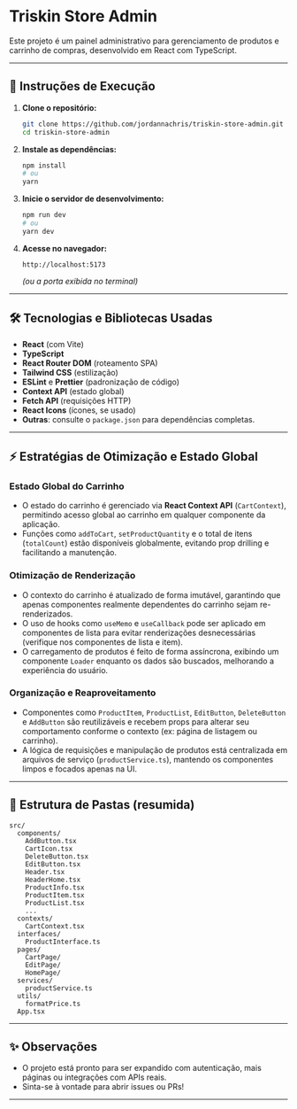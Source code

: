 # Triskin Store Admin
Este projeto é um painel administrativo para gerenciamento de produtos e carrinho de compras, desenvolvido em React com TypeScript.

---

## 🚀 Instruções de Execução

1. **Clone o repositório:**
   ```bash
   git clone https://github.com/jordannachris/triskin-store-admin.git
   cd triskin-store-admin
   ```

2. **Instale as dependências:**
   ```bash
   npm install
   # ou
   yarn
   ```

3. **Inicie o servidor de desenvolvimento:**
   ```bash
   npm run dev
   # ou
   yarn dev
   ```

4. **Acesse no navegador:**
   ```
   http://localhost:5173
   ```
   *(ou a porta exibida no terminal)*

---

## 🛠️ Tecnologias e Bibliotecas Usadas

- **React** (com Vite)
- **TypeScript**
- **React Router DOM** (roteamento SPA)
- **Tailwind CSS** (estilização)
- **ESLint** e **Prettier** (padronização de código)
- **Context API** (estado global)
- **Fetch API** (requisições HTTP)
- **React Icons** (ícones, se usado)
- **Outras**: consulte o `package.json` para dependências completas.

---

## ⚡ Estratégias de Otimização e Estado Global

### Estado Global do Carrinho

- O estado do carrinho é gerenciado via **React Context API** (`CartContext`), permitindo acesso global ao carrinho em qualquer componente da aplicação.
- Funções como `addToCart`, `setProductQuantity` e o total de itens (`totalCount`) estão disponíveis globalmente, evitando prop drilling e facilitando a manutenção.

### Otimização de Renderização

- O contexto do carrinho é atualizado de forma imutável, garantindo que apenas componentes realmente dependentes do carrinho sejam re-renderizados.
- O uso de hooks como `useMemo` e `useCallback` pode ser aplicado em componentes de lista para evitar renderizações desnecessárias (verifique nos componentes de lista e item).
- O carregamento de produtos é feito de forma assíncrona, exibindo um componente `Loader` enquanto os dados são buscados, melhorando a experiência do usuário.

### Organização e Reaproveitamento

- Componentes como `ProductItem`, `ProductList`, `EditButton`, `DeleteButton` e `AddButton` são reutilizáveis e recebem props para alterar seu comportamento conforme o contexto (ex: página de listagem ou carrinho).
- A lógica de requisições e manipulação de produtos está centralizada em arquivos de serviço (`productService.ts`), mantendo os componentes limpos e focados apenas na UI.

---

## 📁 Estrutura de Pastas (resumida)

```
src/
  components/
    AddButton.tsx
    CartIcon.tsx
    DeleteButton.tsx
    EditButton.tsx
    Header.tsx
    HeaderHome.tsx
    ProductInfo.tsx
    ProductItem.tsx
    ProductList.tsx
    ...
  contexts/
    CartContext.tsx
  interfaces/
    ProductInterface.ts
  pages/
    CartPage/
    EditPage/
    HomePage/
  services/
    productService.ts
  utils/
    formatPrice.ts
  App.tsx
```

---

## ✨ Observações

- O projeto está pronto para ser expandido com autenticação, mais páginas ou integrações com APIs reais.
- Sinta-se à vontade para abrir issues ou PRs!

---